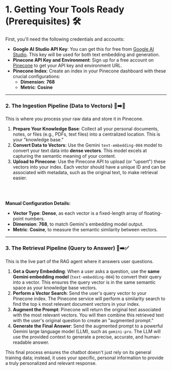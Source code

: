 # **1. Getting Your Tools Ready (Prerequisites)** 🛠️

First, you'll need the following credentials and accounts:

- **Google AI Studio API Key**: You can get this for free from [Google AI Studio](https://aistudio.google.com/app/apikey). This key will be used for both text embedding and generation.
- **Pinecone API Key and Environment**: Sign up for a free account on [Pinecone](https://www.pinecone.io/start) to get your API key and environment URL.
- **Pinecone Index**: Create an index in your Pinecone dashboard with these crucial configurations:
  - **Dimension**: **768**
  - **Metric**: **Cosine**

---

### **2. The Ingestion Pipeline (Data to Vectors)** 📝➡️🔢

This is where you process your raw data and store it in Pinecone.

1.  **Prepare Your Knowledge Base**: Collect all your personal documents, notes, or files (e.g., PDFs, text files) into a centralized location. This is your "knowledge base."
2.  **Convert Data to Vectors**: Use the Gemini `text-embedding-004` model to convert your text data into **dense vectors**. This model excels at capturing the semantic meaning of your content.
3.  **Upload to Pinecone**: Use the Pinecone API to upload (or "upsert") these vectors into your index. Each vector should have a unique ID and can be associated with metadata, such as the original text, to make retrieval easier.

<br>

<br>

**Manual Configuration Details:**

- **Vector Type**: **Dense**, as each vector is a fixed-length array of floating-point numbers.
- **Dimension**: **768**, to match Gemini's embedding model output.
- **Metric**: **Cosine**, to measure the semantic similarity between vectors.

---

### **3. The Retrieval Pipeline (Query to Answer)** 💬➡️✅

This is the live part of the RAG agent where it answers user questions.

1.  **Get a Query Embedding**: When a user asks a question, use the **same Gemini embedding model** (`text-embedding-004`) to convert their query into a vector. This ensures the query vector is in the same semantic space as your knowledge base vectors.
2.  **Perform a Vector Search**: Send the user's query vector to your Pinecone index. The Pinecone service will perform a similarity search to find the top `k` most relevant document vectors in your index.
3.  **Augment the Prompt**: Pinecone will return the original text associated with the most relevant vectors. You will then combine this retrieved text with the user's original question to create an "augmented prompt."
4.  **Generate the Final Answer**: Send the augmented prompt to a powerful Gemini large language model (LLM), such as `gemini-pro`. The LLM will use the provided context to generate a precise, accurate, and human-readable answer.

This final process ensures the chatbot doesn't just rely on its general training data; instead, it uses your specific, personal information to provide a truly personalized and relevant response.

